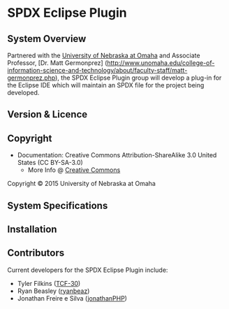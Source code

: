 SPDX Eclipse Plugin
===================

System Overview
---------------

Partnered with the [University of Nebraska at Omaha](http://www.unomaha.edu/) and Associate Professor, [Dr. Matt Germonprez] (http://www.unomaha.edu/college-of-information-science-and-technology/about/faculty-staff/matt-germonprez.php), the SPDX Eclipse Plugin group will develop a plug-in for the Eclipse IDE which will maintain an SPDX file for the project being developed.  

Version & Licence
-----------------

Copyright
---------

 - Documentation: Creative Commons Attribution-ShareAlike 3.0 United States (CC BY-SA-3.0)
    - More Info @ [Creative Commons](https://creativecommons.org/licenses/by-sa/3.0/us/)

Copyright © 2015 University of Nebraska at Omaha

System Specifications
---------

Installation
------------

Contributors
------------

Current developers for the SPDX Eclipse Plugin include:

- Tyler Filkins ([TCF-30](https://github.com/TCF-30))
- Ryan Beasley ([ryanbeaz](https://github.com/ryanbeaz))
- Jonathan Freire e Silva ([jonathanPHP](https://github.com/jonathanPHP))
